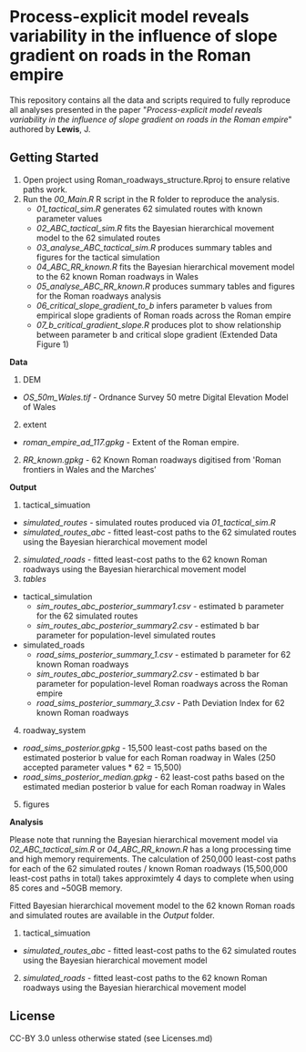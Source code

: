 # Process-explicit model reveals variability in the influence of slope gradient on roads in the Roman empire

This repository contains all the data and scripts required to fully reproduce all analyses presented in the paper "_Process-explicit model reveals variability in the influence of slope gradient on roads in the Roman empire_" authored by **Lewis**, J.

Getting Started
---------------

1. Open project using Roman_roadways_structure.Rproj to ensure relative paths work.
2. Run the _00_Main.R_ R script in the R folder to reproduce the analysis.
   * _01_tactical_sim.R_ generates 62 simulated routes with known parameter values
   * _02_ABC_tactical_sim.R_ fits the Bayesian hierarchical movement model to the 62 simulated routes
   * _03_analyse_ABC_tactical_sim.R_ produces summary tables and figures for the tactical simulation
   * _04_ABC_RR_known.R_ fits the Bayesian hierarchical movement model to the 62 known Roman roadways in Wales
   * _05_analyse_ABC_RR_known.R_ produces summary tables and figures for the Roman roadways analysis
   * _06_critical_slope_gradient_to_b_ infers parameter b values from empirical slope gradients of Roman roads across the Roman empire
   * _07_b_critical_gradient_slope.R_ produces plot to show relationship between parameter b and critical slope gradient (Extended Data Figure 1)

**Data**
1. DEM
  * _OS_50m_Wales.tif_ - Ordnance Survey 50 metre Digital Elevation Model of Wales
2. extent
  * _roman_empire_ad_117.gpkg_ - Extent of the Roman empire.
2. _RR_known.gpkg_ - 62 Known Roman roadways digitised from 'Roman frontiers in Wales and the Marches’

**Output**
1. tactical_simuation
  * _simulated_routes_ - simulated routes produced via _01_tactical_sim.R_
  * _simulated_routes_abc_ - fitted least-cost paths to the 62 simulated routes using the Bayesian hierarchical movement model
2. _simulated_roads_ - fitted least-cost paths to the 62 known Roman roadways using the Bayesian hierarchical movement model
3. _tables_
  * tactical_simulation
      * _sim_routes_abc_posterior_summary1.csv_ - estimated b parameter for the 62 simulated routes
      * _sim_routes_abc_posterior_summary2.csv_ - estimated b bar parameter for population-level simulated routes
  * simulated_roads
      * _road_sims_posterior_summary_1.csv_ - estimated b parameter for 62 known Roman roadways
      * _sim_routes_abc_posterior_summary2.csv_ - estimated b bar parameter for population-level Roman roadways across the Roman empire
      * _road_sims_posterior_summary_3.csv_ - Path Deviation Index for 62 known Roman roadways
4. roadway_system
  *  _road_sims_posterior.gpkg_ - 15,500 least-cost paths based on the estimated posterior b value for each Roman roadway in Wales (250 accepted parameter values * 62 = 15,500)
  *  _road_sims_posterior_median.gpkg_ - 62 least-cost paths based on the estimated median posterior b value for each Roman roadway in Wales
5. figures

**Analysis**

Please note that running the Bayesian hierarchical movement model via _02_ABC_tactical_sim.R_ or _04_ABC_RR_known.R_ has a long processing time and high memory requirements. The calculation of 250,000 least-cost paths for each of the 62 simulated routes / known Roman roadways (15,500,000 least-cost paths in total) takes approximtely 4 days to complete when using 85 cores and ~50GB memory. 

Fitted Bayesian hierarchical movement model to the 62 known Roman roads and simulated routes are available in the _Output_ folder.
1. tactical_simuation
  * _simulated_routes_abc_ - fitted least-cost paths to the 62 simulated routes using the Bayesian hierarchical movement model
2. _simulated_roads_ - fitted least-cost paths to the 62 known Roman roadways using the Bayesian hierarchical movement model
    
License
---------------
CC-BY 3.0 unless otherwise stated (see Licenses.md)
